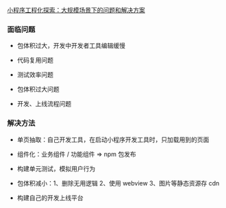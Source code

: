 <a href="https://mp.weixin.qq.com/s/O-J2mbxIWKG5dUXP0IBAcw">小程序工程化探索：大规模场景下的问题和解决方案</a>

### 面临问题

- 包体积过大，开发中开发者工具编辑缓慢

- 代码复用问题

- 测试效率问题

- 包体积过大问题

- 开发、上线流程问题


### 解决方法

- 单页抽取：自己开发工具，在启动小程序开发工具时，只加载用到的页面

- 组件化：业务组件 / 功能组件 => npm 包发布

- 构建单元测试，模拟用户行为

- 包体积减小：1、删除无用逻辑 2、使用 webview 3、图片等静态资源存 cdn

- 构建自己的开发上线平台
